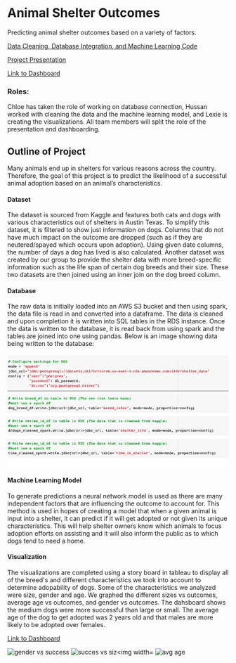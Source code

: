 # Animal Shelter Outcomes
Predicting animal shelter outcomes based on a variety of factors.

[Data Cleaning, Database Integration, and Machine Learning Code](https://colab.research.google.com/drive/1Un2MgIWUsBedLOZDFTpyvPWIyqe16Unh?usp=sharing)

[Project Presentation](https://docs.google.com/presentation/d/1a7zfN7VgvrSrF3aFa70R0-m_T7dB8SmHga_wAXInP_U/edit?usp=sharing)


[Link to Dashboard](https://public.tableau.com/app/profile/lexie.walla/viz/FinalProject-AnimalShelterOutcomes/Story1?publish=yes "Link to Dashboard")

### Roles: 
Chloe has taken the role of working on database connection, Hussan worked with cleaning the data and the machine learning model, and Lexie is creating the visualizations. All team members will split the role of the presentation and dashboarding. 

## Outline of Project 
Many animals end up in shelters for various reasons across the country. Therefore, the goal of this project is to predict the likelihood of a successful animal adoption based on an animal’s characteristics. 

#### Dataset
The dataset is sourced from Kaggle and features both cats and dogs with various characteristics out of shelters in Austin Texas. To simplify this dataset, it is filtered to show just information on dogs. Columns that do not have much impact on the outcome are dropped (such as if they are neutered/spayed which occurs upon adoption). Using given date columns, the number of days a dog has lived is also calculated. Another dataset was created by our group to provide the shelter data with more breed-specific information such as the life span of certain dog breeds and their size. These two datasets are then joined using an inner join on the dog breed column.

#### Database
The raw data is initially loaded into an AWS S3 bucket and then using spark, the data file is read in and converted into a dataframe. The data is cleaned and upon completion it is written into SQL tables in the RDS instance. Once the data is written to the database, it is read back from using spark and the tables are joined into one using pandas. Below is an image showing data being written to the database:

![Database.png](Images/Database.png)

#### Machine Learning Model 
To generate predictions a neural network model is used as there are many independent factors that are influencing the outcome to account for. This method is used in hopes of creating a model that when a given animal is input into a shelter, it can predict if it will get adopted or not given its unique characteristics. This will help shelter owners know which animals to focus adoption efforts on assisting and it will also inform the public as to which dogs tend to need a home. 

#### Visualization
The visualizations are completed using a story board in tableau to display all of the breed's and different characteristics we took into account to determine adopability of dogs. Some of the characteristics we analyzed were size, gender and age. We graphed the different sizes vs outcomes, average age vs outcomes, and gender vs outcomes. The dahsboard shows the medium dogs were more successful than large or small. The average age of the dog to get adopted was 2 years old and that males are more likely to be adopted over females. 

[Link to Dashboard](https://public.tableau.com/app/profile/lexie.walla/viz/FinalProject-AnimalShelterOutcomes/Story1?publish=yes "Link to Dashboard")

<img width="144" alt="gender vs success" src="https://user-images.githubusercontent.com/45208773/151708797-0421953a-6ade-40b0-a8bc-817bbe700b07.PNG">
<img width="198" alt="succes vs siz<img width="183" alt="avg age" src="https://user-images.githubusercontent.com/45208773/151708805-58c7105d-d085-41d1-958d-601c1e016922.png">
<img width="183" alt="avg age" src="https://user-images.githubusercontent.com/45208773/151708819-0326036f-b49b-4be9-a7a2-12fae9d79e7d.png">


